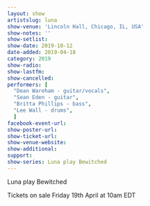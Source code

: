 ```yaml
---
layout: show
artistslug: luna
show-venue: 'Lincoln Hall, Chicago, IL, USA'
show-notes: ''
show-setlist: 
show-date: 2019-10-12
date-added: 2019-04-18
category: 2019
show-radio: 
show-lastfm: 
show-cancelled: 
performers: [
  "Dean Wareham - guitar/vocals",
  "Sean Eden - guitar",
  "Britta Phillips - bass",
  "Lee Wall - drums",
  ]
facebook-event-url: 
show-poster-url: 
show-ticket-url: 
show-venue-website: 
show-additional: 
support:
show-series: Luna play Bewitched
---
```

Luna play Bewitched

Tickets on sale Friday 19th April at 10am EDT  

